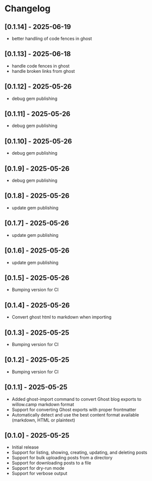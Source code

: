 # Changelog

## [0.1.14] - 2025-06-19

- better handling of code fences in ghost

## [0.1.13] - 2025-06-18

- handle code fences in ghost
- handle broken links from ghost

## [0.1.12] - 2025-05-26

- debug gem publishing

## [0.1.11] - 2025-05-26

- debug gem publishing

## [0.1.10] - 2025-05-26

- debug gem publishing

## [0.1.9] - 2025-05-26

- debug gem publishing

## [0.1.8] - 2025-05-26

- update gem publishing

## [0.1.7] - 2025-05-26

- update gem publishing

## [0.1.6] - 2025-05-26

- update gem publishing

## [0.1.5] - 2025-05-26

- Bumping version for CI

## [0.1.4] - 2025-05-26

- Convert ghost html to markdown when importing

## [0.1.3] - 2025-05-25

- Bumping version for CI


## [0.1.2] - 2025-05-25

- Bumping version for CI

## [0.1.1] - 2025-05-25

- Added ghost-import command to convert Ghost blog exports to willow.camp markdown format
- Support for converting Ghost exports with proper frontmatter
- Automatically detect and use the best content format available (markdown, HTML or plaintext)

## [0.1.0] - 2025-05-25

- Initial release
- Support for listing, showing, creating, updating, and deleting posts
- Support for bulk uploading posts from a directory
- Support for downloading posts to a file
- Support for dry-run mode
- Support for verbose output
